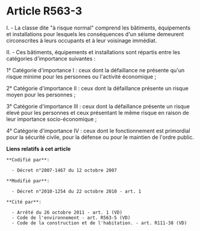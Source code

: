 # Article R563-3

I. - La classe dite "à risque normal" comprend les bâtiments, équipements et installations pour lesquels les conséquences
d'un séisme demeurent circonscrites à leurs occupants et à leur voisinage immédiat.

II. - Ces bâtiments, équipements et installations sont répartis entre les catégories d'importance suivantes :

1° Catégorie d'importance I : ceux dont la défaillance ne présente qu'un risque minime pour les personnes ou l'activité
économique ;

2° Catégorie d'importance II : ceux dont la défaillance présente un risque moyen pour les personnes ;

3° Catégorie d'importance III : ceux dont la défaillance présente un risque élevé pour les personnes et ceux présentant le
même risque en raison de leur importance socio-économique ;

4° Catégorie d'importance IV : ceux dont le fonctionnement est primordial pour la sécurité civile, pour la défense ou pour le
maintien de l'ordre public.

**Liens relatifs à cet article**

	**Codifié par**:

	  - Décret n°2007-1467 du 12 octobre 2007

	**Modifié par**:

	  - Décret n°2010-1254 du 22 octobre 2010 - art. 1

	**Cité par**:

	  - Arrêté du 26 octobre 2011 - art. 1 (VD)
	  - Code de l'environnement - art. R563-5 (VD)
	  - Code de la construction et de l'habitation. - art. R111-38 (VD)
